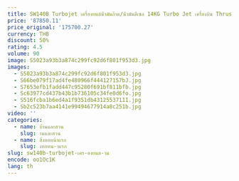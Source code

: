 ```yaml
---
title: SW140B Turbojet เครื่องยนต์น้ํามันก๊าด/น้ํามันดีเซล 14KG Turbo Jet เครื่องบิน Thrust Turbine Brushless ของเล่นเครื่องบินมอเตอร์
price: '87850.11'
price_original: '175700.27'
currency: THB
discount: 50%
rating: 4.5
volume: 90
image: S5023a93b3a874c299fc92d6f801f953d3.jpg
images:
  - S5023a93b3a874c299fc92d6f801f953d3.jpg
  - S66be079f17ad4fe480966f444127157bJ.jpg
  - S7653efb1fadd447c95280f691bf811bfb.jpg
  - Sc63977cd437b43b1b736105c34fe0d6fo.jpg
  - S516fcba1b6ed4a1f9351db4312553711I.jpg
  - Sb2c523b7aa4141e99494677914a8c251b.jpg
video: ''
categories:
  - name: บ้านและสวน
    slug: านและสวน
  - name: สิ่งทอหน้าแรก
    slug: งทอหน-าแรก
slug: sw140b-turbojet-เคร-องยนต-าม
encode: oo1Oc1K
lang: th
---
```

  